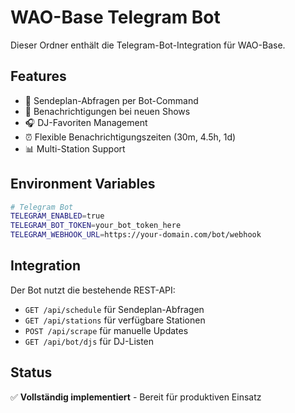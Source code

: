 # WAO-Base Telegram Bot

Dieser Ordner enthält die Telegram-Bot-Integration für WAO-Base.

## Features

- 📅 Sendeplan-Abfragen per Bot-Command
- 🔔 Benachrichtigungen bei neuen Shows
- 🎧 DJ-Favoriten Management
- ⏰ Flexible Benachrichtigungszeiten (30m, 4.5h, 1d)
- 📊 Multi-Station Support

## Environment Variables

```bash
# Telegram Bot
TELEGRAM_ENABLED=true
TELEGRAM_BOT_TOKEN=your_bot_token_here
TELEGRAM_WEBHOOK_URL=https://your-domain.com/bot/webhook
```

## Integration

Der Bot nutzt die bestehende REST-API:
- `GET /api/schedule` für Sendeplan-Abfragen
- `GET /api/stations` für verfügbare Stationen
- `POST /api/scrape` für manuelle Updates
- `GET /api/bot/djs` für DJ-Listen

## Status

✅ **Vollständig implementiert** - Bereit für produktiven Einsatz
